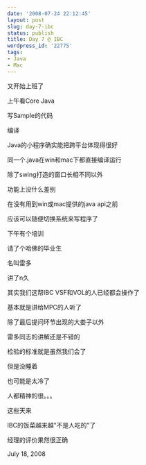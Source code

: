 ```yaml
---
date: '2008-07-24 22:12:45'
layout: post
slug: day-7-ibc
status: publish
title: Day 7 @ IBC
wordpress_id: '22775'
tags:
- Java
- Mac
---
```


又开始上班了

上午看Core Java

写Sample的代码

编译

Java的小程序确实能把跨平台体现得很好

同一个.java在win和mac下都直接编译运行

除了swing打造的窗口长相不同以外

功能上没什么差别

在没有用到win或mac提供的java api之前

应该可以随便切换系统来写程序了

下午有个培训

请了个哈佛的毕业生

名叫雷多

讲了n久

其实我们这帮IBC VSF和VOL的人已经都会操作了

基本就是讲给MPC的人听了

除了最后提问环节出现的大娄子以外

雷多同志的讲解还是不错的

检验的标准就是虽然我们会了

但是没睡着

也可能是太冷了

人都精神的很。。。

这些天来

IBC的饭菜越来越"不是人吃的"了

经理的评价果然很正确

July 18, 2008
